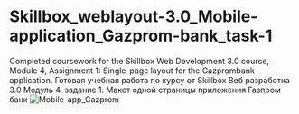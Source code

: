 # Skillbox_weblayout-3.0_Mobile-application_Gazprom-bank_task-1
Completed coursework for the Skillbox Web Development 3.0 course, Module 4, Assignment 1: Single-page layout for the Gazprombank application. Готовая учебная работа по курсу от Skillbox Веб разработка 3.0 Модуль 4, задание 1. Макет одной страницы приложения Газпром банк
![Mobile-app_Gazprom](https://github.com/user-attachments/assets/f7a3bd36-b703-45eb-b80a-8392d95eb338)
